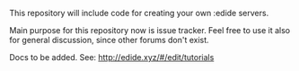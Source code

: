 
This repository will include code for creating your own :edide servers.

Main purpose for this repository now is issue tracker. Feel free to use it also for
general discussion, since other forums don't exist.

Docs to be added. See: http://edide.xyz/#/edit/tutorials

